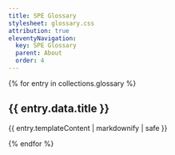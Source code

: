 ```yaml
---
title: SPE Glossary
stylesheet: glossary.css
attribution: true
eleventyNavigation:
  key: SPE Glossary
  parent: About
  order: 4
---
```


{% for entry in collections.glossary %}

## {{ entry.data.title }} 

{{ entry.templateContent | markdownify | safe }}

{% endfor %}


